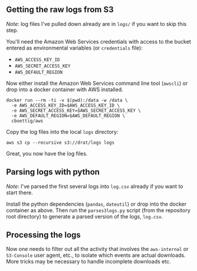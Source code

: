 
## Getting the raw logs from S3

_Note_: log files I've pulled down already are in `logs/` if you want to skip this step.


You'll need the Amazon Web Services credentials with access to the bucket entered as environmental variables (or `credentials` file):

- `AWS_ACCESS_KEY_ID`
- `AWS_SECRET_ACCESS_KEY`
- `AWS_DEFAULT_REGION`

Now either install the Amazon Web Services command line tool (`awscli`) or drop into a docker container with AWS installed.


```
docker run --rm -ti -v $(pwd):/data -w /data \
  -e AWS_ACCESS_KEY_ID=$AWS_ACCESS_KEY_ID \
  -e AWS_SECRET_ACCESS_KEY=$AWS_SECRET_ACCESS_KEY \
  -e AWS_DEFAULT_REGION=$AWS_DEFAULT_REGION \
  cboettig/aws

```

Copy the log files into the local `logs` directory:

```
aws s3 cp --recursive s3://drat/logs logs
```

Great, you now have the log files.


## Parsing logs with python

_Note_: I've parsed the first several logs into `log.csv` already if you want to start there.

Install the python dependencies (`pandas`, `dateutil`) or drop into the docker container as above. Then run the `parses3logs.py` script (from the repository root directory) to generate a parsed version of the logs, `log.csv`. 

## Processing the logs

Now one needs to filter out all the activity that involves the `aws-internal` or `S3-Console` user agent, etc., to isolate which events are actual downloads. More tricks may be necessary to handle incomplete downloads etc. 

